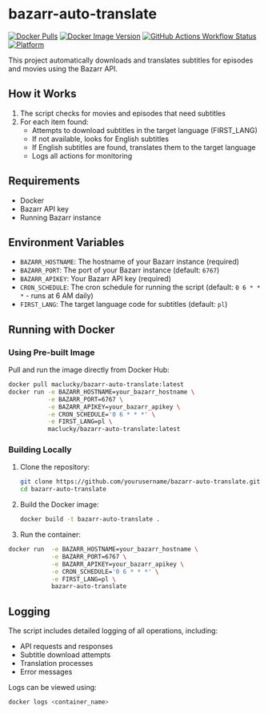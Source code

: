 # bazarr-auto-translate

[![Docker Pulls](https://img.shields.io/docker/pulls/maclucky/bazarr-auto-translate)](https://hub.docker.com/r/maclucky/bazarr-auto-translate)
[![Docker Image Version](https://img.shields.io/docker/v/maclucky/bazarr-auto-translate/latest)](https://hub.docker.com/r/maclucky/bazarr-auto-translate/tags)
[![GitHub Actions Workflow Status](https://github.com/mac-lucky/bazarr-auto-translate/actions/workflows/ci.yml/badge.svg)](https://github.com/mac-lucky/bazarr-auto-translate/actions/workflows/ci.yml)
[![Platform](https://img.shields.io/badge/platform-amd64%20%7C%20arm64-blue)](https://hub.docker.com/r/maclucky/bazarr-auto-translate/tags)

This project automatically downloads and translates subtitles for episodes and movies using the Bazarr API.

## How it Works

1. The script checks for movies and episodes that need subtitles
2. For each item found:
   - Attempts to download subtitles in the target language (FIRST_LANG)
   - If not available, looks for English subtitles
   - If English subtitles are found, translates them to the target language
   - Logs all actions for monitoring

## Requirements

- Docker
- Bazarr API key
- Running Bazarr instance

## Environment Variables

- `BAZARR_HOSTNAME`: The hostname of your Bazarr instance (required)
- `BAZARR_PORT`: The port of your Bazarr instance (default: `6767`)
- `BAZARR_APIKEY`: Your Bazarr API key (required)
- `CRON_SCHEDULE`: The cron schedule for running the script (default: `0 6 * * *` - runs at 6 AM daily)
- `FIRST_LANG`: The target language code for subtitles (default: `pl`)

## Running with Docker

### Using Pre-built Image

Pull and run the image directly from Docker Hub:
```sh
docker pull maclucky/bazarr-auto-translate:latest
docker run -e BAZARR_HOSTNAME=your_bazarr_hostname \
           -e BAZARR_PORT=6767 \
           -e BAZARR_APIKEY=your_bazarr_apikey \
           -e CRON_SCHEDULE='0 6 * * *' \
           -e FIRST_LANG=pl \
           maclucky/bazarr-auto-translate:latest
```

### Building Locally

1. Clone the repository:
    ```sh
    git clone https://github.com/yourusername/bazarr-auto-translate.git
    cd bazarr-auto-translate
    ```

2. Build the Docker image:
    ```sh
    docker build -t bazarr-auto-translate .
    ```

3. Run the container:
```sh
docker run  -e BAZARR_HOSTNAME=your_bazarr_hostname \
            -e BAZARR_PORT=6767 \
            -e BAZARR_APIKEY=your_bazarr_apikey \
            -e CRON_SCHEDULE='0 6 * * *' \
            -e FIRST_LANG=pl \
            bazarr-auto-translate
```

## Logging

The script includes detailed logging of all operations, including:
- API requests and responses
- Subtitle download attempts
- Translation processes
- Error messages

Logs can be viewed using:
```sh
docker logs <container_name>
```

